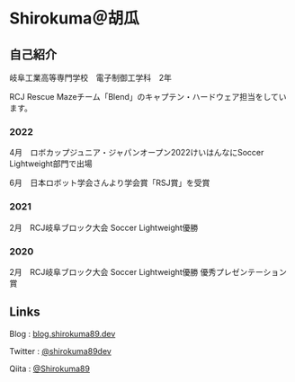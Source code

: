 # Shirokuma＠胡瓜

## 自己紹介

岐阜工業高等専門学校　電子制御工学科　2年

RCJ Rescue Mazeチーム「Blend」のキャプテン・ハードウェア担当をしています。

### 2022

4月　ロボカップジュニア・ジャパンオープン2022けいはんなにSoccer Lightweight部門で出場

6月　日本ロボット学会さんより学会賞「RSJ賞」を受賞

### 2021

2月　RCJ岐阜ブロック大会 Soccer Lightweight優勝

### 2020

2月　RCJ岐阜ブロック大会 Soccer Lightweight優勝 優秀プレゼンテーション賞

## Links

Blog : [blog.shirokuma89.dev](https://blog.shirokuma89.dev)

Twitter : [@shirokuma89dev](https://twitter.com/shirokuma89dev)  

Qiita : [@Shirokuma89](https://qiita.com/Shirokuma89)
